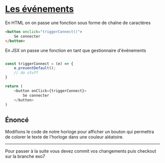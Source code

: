 
# [Les événements](https://fr.reactjs.org/docs/handling-events.html)

En HTML on on passe une fonction sous forme de chaîne de caractères

```html
<button onclick="triggerConnect()">
    Se connecter
</button>
```

En JSX on passe une fonction en tant que gestionnaire d'événements

```javascript

const triggerConnect = (e) => {
    e.preventDefault();
    // do stuff
}

return (
    <button onClick={triggerConnect}>
        Se connecter
    </button>
)
```


## Énoncé

Modifions le code de notre horloge pour afficher un bouton qui permettra de colorer le texte de l'horloge dans une couleur aléatoire.

---

Pour passer à la suite vous devez commit vos changements puis checkout sur la branche exo7








